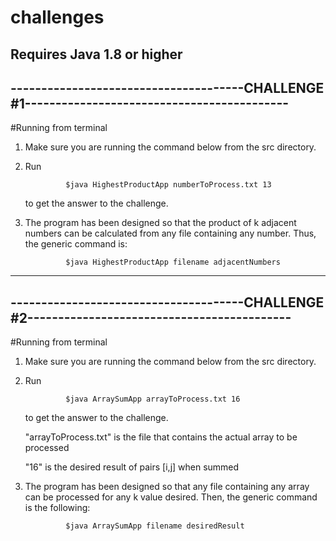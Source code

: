 # challenges
Requires Java 1.8 or higher
------------------------------------------------------------------------------------------------------------------------------------------------------
--------------------------------------CHALLENGE #1-------------------------------------------
------------------------------------------------------------------------------------------------------------------------------------------------------
#Running from terminal
1. Make sure you are running the command below from the src directory.
2. Run 

                $java HighestProductApp numberToProcess.txt 13 
                
   to get the answer to the challenge.
4. The program has been designed so that the product of k adjacent numbers can be calculated from any file containing any number. Thus, the generic command is:

                $java HighestProductApp filename adjacentNumbers 
        
------------------------------------------------------------------------------------------------------------------------------------------------------
--------------------------------------CHALLENGE #2-------------------------------------------
------------------------------------------------------------------------------------------------------------------------------------------------------
#Running from terminal
1. Make sure you are running the command below from the src directory.
2. Run 

                $java ArraySumApp arrayToProcess.txt 16
                
   to get the answer to the challenge. 
   
   "arrayToProcess.txt" is the file that contains the actual array to be processed
   
   "16" is the desired result of pairs [i,j] when summed
   
4. The program has been designed so that any file containing any array can be processed for any k value desired. Then, the generic command is the following:

                $java ArraySumApp filename desiredResult 


